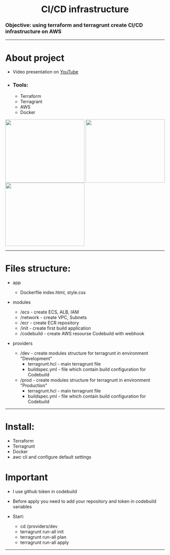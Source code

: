 <h1 align="center"> CI/CD infrastructure</h1>
<h3><b>Objective:</b> using terraform and terragrunt create CI/CD infrastructure on AWS</h3>
<hr>
<h1>About project</h1>

- Video presentation on [YouTube](https://youtu.be/44yNo4tiB7E)

- <h3><b>Tools:</b></h3>

    - Terraform
    - Terragrant
    - AWS
    - Docker

<img align="middle" src="https://www.digiseller.ru/preview/749315/p1_3095929_6f6ca7f8.png" width="250" height="200">    <img align="middle" src="https://s.dou.ua/CACHE/images/img/announces/og-image-8b3e4f7d/8044baf16ab50f3584c67fbb3c52b09a.jpg" width="250" height="200">       <img align="middle" src="https://i1.wp.com/dotsandbrackets.com/wp-content/uploads/2016/09/docker.jpg?fit=524%2C447&ssl=1" width="250" height="200">


<hr>
<h1>Files structure:</h1>

 - app
    - Dockerfile index.html, style.css

- modules
    - /ecs - create ECS, ALB, IAM
    - /network - create VPC, Subnets
    - /ecr - create ECR repository
    - /init - create first build application
    - /codebuild - create AWS resourse Codebuild with webhook
- providers
    - /dev - create modules structure for terragrunt in environment "Development"
        - terragrunt.hcl - main terragrunt file
        - buildspec.yml - file which contain build configuration for Codebuild
    - /prod - create modules structure for terragrunt in environment "Production"
        - terragrunt.hcl - main terragrunt file
        - buildspec.yml - file which contain build configuration for Codebuild
        
<hr>
<h1>Install:</h1>

- Terraform
- Terragrunt
- Docker
- awc cli and configure default settings

<h1>Important</h1>

 - I use github token in codebuild
 - Before apply you need to add your repository and token in codebuild variables

- Start: 
    - cd /providers/dev
    - terragrunt run-all init
    - terragrunt run-all plan
    - terragrunt run-all apply
<hr>
